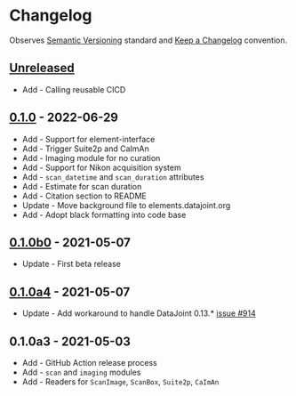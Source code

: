# Changelog

Observes [Semantic Versioning](https://semver.org/spec/v2.0.0.html) standard and [Keep a Changelog](https://keepachangelog.com/en/1.0.0/) convention.

## [Unreleased]
+ Add - Calling reusable CICD 

## [0.1.0] - 2022-06-29

+ Add - Support for element-interface
+ Add - Trigger Suite2p and CaImAn
+ Add - Imaging module for no curation
+ Add - Support for Nikon acquisition system
+ Add - `scan_datetime` and `scan_duration` attributes
+ Add - Estimate for scan duration
+ Add - Citation section to README
+ Update - Move background file to elements.datajoint.org
+ Add - Adopt black formatting into code base

## [0.1.0b0] - 2021-05-07

+ Update - First beta release

## [0.1.0a4] - 2021-05-07

+ Update - Add workaround to handle DataJoint 0.13.* [issue #914](https://github.com/datajoint/datajoint-python/issues/914)

## 0.1.0a3 - 2021-05-03

+ Add - GitHub Action release process
+ Add - `scan` and `imaging` modules
+ Add - Readers for `ScanImage`, `ScanBox`, `Suite2p`, `CaImAn`

[Unreleased]: https://github.com/datajoint/element-calcium-imaging/compare/0.1.0...HEAD
[0.1.0]: https://github.com/datajoint/element-calcium-imaging/compare/0.1.0...0.1.0b0
[0.1.0b0]: https://github.com/datajoint/element-calcium-imaging/compare/0.1.0b0...0.1.0a4
[0.1.0a4]: https://github.com/datajoint/element-calcium-imaging/releases/tag/0.1.0a4